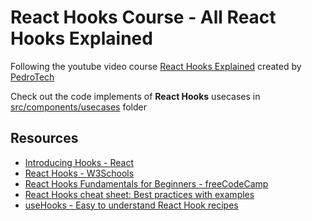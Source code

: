 # React Hooks Course - All React Hooks Explained

Following the youtube video course [React Hooks Explained](https://youtu.be/LlvBzyy-558) created by [PedroTech](https://www.youtube.com/@PedroTechnologies)

Check out the code implements of **React Hooks** usecases in [src/components/usecases](./src/components/usecases) folder

## Resources

- [Introducing Hooks - React](https://legacy.reactjs.org/docs/hooks-intro.html)
- [React Hooks - W3Schools](https://www.w3schools.com/react/react_hooks.asp)
- [React Hooks Fundamentals for Beginners - freeCodeCamp](https://www.freecodecamp.org/news/react-hooks-fundamentals/)
- [React Hooks cheat sheet: Best practices with examples](https://blog.logrocket.com/react-hooks-cheat-sheet-solutions-common-problems/)
- [useHooks - Easy to understand React Hook recipes](https://usehooks.com/)
